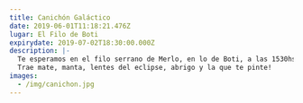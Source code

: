 ```yaml
---
title: Canichón Galáctico
date: 2019-06-01T11:18:21.476Z
lugar: El Filo de Boti
expirydate: 2019-07-02T18:30:00.000Z
description: |-
  Te esperamos en el filo serrano de Merlo, en lo de Boti, a las 1530hs.
  Trae mate, manta, lentes del eclipse, abrigo y la que te pinte!
images:
  - /img/canichon.jpg
---
```


